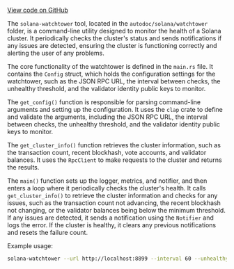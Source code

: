 [View code on GitHub](https://github.com/solana-labs/solana/tree/master/na/watchtower)

The `solana-watchtower` tool, located in the `autodoc/solana/watchtower` folder, is a command-line utility designed to monitor the health of a Solana cluster. It periodically checks the cluster's status and sends notifications if any issues are detected, ensuring the cluster is functioning correctly and alerting the user of any problems.

The core functionality of the watchtower is defined in the `main.rs` file. It contains the `Config` struct, which holds the configuration settings for the watchtower, such as the JSON RPC URL, the interval between checks, the unhealthy threshold, and the validator identity public keys to monitor.

The `get_config()` function is responsible for parsing command-line arguments and setting up the configuration. It uses the `clap` crate to define and validate the arguments, including the JSON RPC URL, the interval between checks, the unhealthy threshold, and the validator identity public keys to monitor.

The `get_cluster_info()` function retrieves the cluster information, such as the transaction count, recent blockhash, vote accounts, and validator balances. It uses the `RpcClient` to make requests to the cluster and returns the results.

The `main()` function sets up the logger, metrics, and notifier, and then enters a loop where it periodically checks the cluster's health. It calls `get_cluster_info()` to retrieve the cluster information and checks for any issues, such as the transaction count not advancing, the recent blockhash not changing, or the validator balances being below the minimum threshold. If any issues are detected, it sends a notification using the `Notifier` and logs the error. If the cluster is healthy, it clears any previous notifications and resets the failure count.

Example usage:

```sh
solana-watchtower --url http://localhost:8899 --interval 60 --unhealthy-threshold 1 --validator-iden